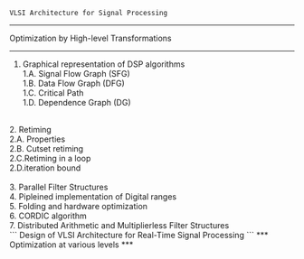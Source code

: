 ```
VLSI Architecture for Signal Processing
```
***
Optimization by High-level Transformations
***
1. Graphical representation of DSP algorithms <br>
1.A. Signal Flow Graph (SFG) <br>
1.B. Data Flow Graph (DFG) <br>
1.C. Critical Path <br>
1.D. Dependence Graph (DG) <br>
<br>
2. Retiming<br>
2.A. Properties <br>
2.B. Cutset retiming <br>
2.C.Retiming in a loop <br>
2.D.iteration bound <br>
<br>
3. Parallel Filter Structures <br>
4. Pipleined implementation of Digital ranges <br>
5. Folding and hardware optimization <br>
6. CORDIC algorithm <br>
7. Distributed Arithmetic and Multiplierless Filter Structures <br>
```
Design of VLSI Architecture for Real-Time Signal Processing
```
***
Optimization at various levels
***
